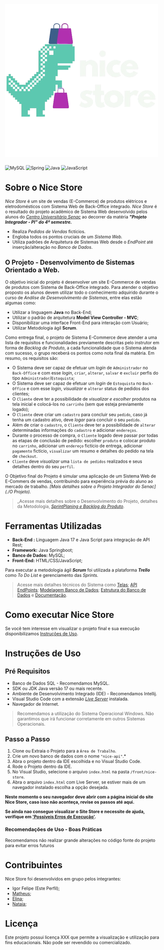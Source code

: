 # ![Logo Nice Store](front/nice-store/img/img-logotipo-branco.png "Logo usada no Projeto")
![MySQL](https://img.shields.io/badge/mysql-4479A1.svg?style=for-the-badge&logo=mysql&logoColor=white)
![Spring](https://img.shields.io/badge/spring-%236DB33F.svg?style=for-the-badge&logo=spring&logoColor=white)
![Java](https://img.shields.io/badge/java-%23ED8B00.svg?style=for-the-badge&logo=openjdk&logoColor=white)
![JavaScript](https://img.shields.io/badge/javascript-%23323330.svg?style=for-the-badge&logo=javascript&logoColor=%23F7DF1E)

# Sobre o Nice Store
_Nice Store_ é um site de vendas (E-Commerce) de produtos elétricos e eletrodomésticos com Sistema Web de Back-Office integrado. 
_Nice Store_ é o resultado do projeto acadêmico de Sistema Web desenvolvido pelos alunos do _[Centro Universitário Senac](https://www.sp.senac.br/centro-universitario-senac-santo-amaro 'Site Oficial Senac')_ ao decorrer da matéria _**"Projeto Integrador - PI" do 4º semestre.**_ 

- Realiza _Pedidos de Vendas_ fictícios.
- Engloba todos os pontos cruciais de um _Sistema Web._
- Utiliza padrões de Arquitetura de Sistemas Web desde o _EndPoint_ até inserção/alteração no _Banco de Dados_.

 
## O Projeto - Desenvolvimento de Sistemas Orientado a Web.

O objetivo inicial do projeto é desenvolver um site E-Commerce de vendas de produtos com Sistema de Back-Office integrado. Para atender o objetivo proposto os alunos devem utilizar todo o conhecimento adquirido durante o curso de _Análise de Desenvolvimento de Sistemas_, entre elas estão algumas como:
 - Utilizar a linguagem **Java** no Back-End;
 - Utilizar o padrão de arquitetura **Model View Controller - MVC**;
 - Disponibilizar uma interface Front-End para interação com Usuário;
 - Utilizar Metodologia ágil **Scrum**.
 
Como entrega final, o projeto de Sistema E-Commerce deve atender a uma lista de requisitos e funcionalidades previamente descritas pelo instrutor em forma de _Backlog de Produto_, a cada funcionalidade que o Sistema atenda com sucesso, o grupo receberá os pontos como nota final da matéria. Em resumo, os requisitos são:

- O Sistema deve ser capaz de efetuar um _login_ de `Administrador` no `Back-Office` e com esse _login_, `criar`, `alterar`, `salvar` e `excluir` perfis do tipo `Administrador`/`Estoquista`;
- O Sistema deve ser capaz de efetuar um _login_ de `Estoquista` no `Back-Office` e com esse _login_, _visualizar_ e `alterar` status de pedidos dos clientes;
- O `Cliente` deve ter a possibilidade de _visualizar e escolher_ produtos na tela inicial e colocá-los no `carrinho` (sem que esteja previamente logado);
- O `Cliente` deve criar um `cadastro` para concluir seu `pedido`, caso já tenha um cadastro ativo, deve _logar_ para concluir o seu `pedido`.
- Além de criar o `cadastro`, o `Cliente` deve ter a possibilidade de `alterar` determinadas informações do `cadastro` e adicionar `endereços`.
- Durante o processo de compra, o `Cliente` logado deve passar por todas as etapas de conclusão de pedido: escolher `produto` e colocar produto no `carrinho`, adicionar um `endereço` fictício de entrega, adicionar `pagamento` fictício, `visualizar` um resumo e detalhes do pedido na tela de `checkout`.
- `Cliente` deve _visualizar_ uma `lista de pedidos` realizados e seus detalhes dentro do seu `perfil`.

O Objetivo final do Projeto é simular uma aplicação de um Sistema Web de E-Commers de vendas, contribuindo para experiência prévia do aluno ao mercado de trabalho. _[Mais detalhes sobre o Projeto Integrador do Senac](./O Projeto)._ 

>_Acesse mais detalhes sobre o Desenvolvimento do Projeto, detalhes da Metodologia, _[SprintPlaning e Backlog do Produto]()_.



# Ferramentas Utilizadas
- **Back-End :** Linguagem Java 17 e Java Script para integração de API Rest;
- **Framework:** Java Springboot;
- **Banco de Dados:** MySQL;
- **Front-End:** HTML/CSS/JavaScript;


Para executar a metodologia ágil _**Scrum**_ foi utilizada a plataforma _**Trello**_ como _To Do List_ e gerenciamento das _Sprints._

>Acesse mais detalhes técnicos do Sistema como [Telas](); [API EndPoints](); [Modelagem Banco de Dados](); [Estrutura do Banco de Dados]() e [Documentação]().

# Como executar Nice Store
Se você tem interesse em visualizar o projeto final e sua execução disponibilizamos [Instruções de Uso]().

# Instruções de Uso

## Pré Requisitos

- Banco de Dados SQL - Recomendamos MySQL.
- SDK ou JDK Java versão 17 ou mais recente.
- Ambiente de Desenvolvimento Integrado (IDE) - Recomendamos Intellij.
- Visual Studio Code com a extensão _[Live Server]()_ instalada.
- Navegador de Internet.

>Recomendamos a utilização do Sistema Operacional Windows. Não garantimos que irá funcionar corretamente em outros Sistemas Operacionais.

## Passo a Passo
1. Clone ou Extraia o Projeto para a `Área de Trabalho`.
2. Crie um novo banco de dados com o nome `"nice-api"`.*
3. Abra o projeto dentro da IDE escolhida e no Visual Studio Code.
4. Rode o Projeto dentro da IDE.
5. No Visual Studio, selecione o arquivo `index.html` na pasta `/front/nice-store`.
6. Abra o arquivo `index.html` com Live Server, se estiver mais de um navegador instalado escolha a opção desejada.


**Neste momento o seu navegador deve abrir com a página inicial do site Nice Store, caso isso não aconteça, revise os passos até aqui.** 

**Se ainda nao consegue visualizar o Site Store e necessite de ajuda, verifique em ['Possíveis Erros de Execução']().**

### Recomendações de Uso - Boas Práticas
Recomendamos não realizar grande alterações no código fonte do projeto para evitar erros futuros

# Contribuintes
Nice Store foi desenvolvidos em grupo pelos integrantes:
- Igor Felipe (Este Perfil);
- [Matheus]();
- [Elina]();
- [Nataia]();
# Licença
Este projeto possui licença XXX que permite a visualização e utilização para fins educacionais. Não pode ser revendido ou comercializado.
